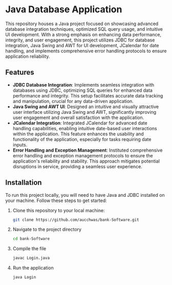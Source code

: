 # Java Database Application

This repository houses a Java project focused on showcasing advanced database integration techniques, optimized SQL query usage, and intuitive UI development. With a strong emphasis on enhancing data performance, integrity, and user engagement, this project utilizes JDBC for database integration, Java Swing and AWT for UI development, JCalendar for date handling, and implements comprehensive error handling protocols to ensure application reliability.

## Features

- **JDBC Database Integration**: Implements seamless integration with databases using JDBC, optimizing SQL queries for enhanced data performance and integrity. This setup facilitates accurate data tracking and manipulation, crucial for any data-driven application.
- **Java Swing and AWT UI**: Designed an intuitive and visually attractive user interface utilizing Java Swing and AWT, significantly improving user engagement and overall satisfaction with the application.
- **JCalendar Integration**: Integrated JCalendar for advanced date handling capabilities, enabling intuitive date-based user interactions within the application. This feature enhances the usability and functionality of the application, especially for tasks requiring date inputs.
- **Error Handling and Exception Management**: Instituted comprehensive error handling and exception management protocols to ensure the application's reliability and stability. This approach mitigates potential disruptions in service, providing a seamless user experience.

## Installation

To run this project locally, you will need to have Java and JDBC installed on your machine. Follow these steps to get started:

1. Clone this repository to your local machine:
   ```bash
   git clone https://github.com/aucchwas/bank-Software.git
2. Navigate to the project directory
   ```bash
   cd bank-Software
3. Compile the file
   ```bash
   javac Login.java
4. Run the application
   ```bash
   java Login
